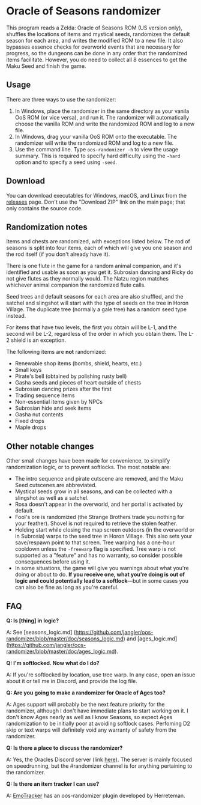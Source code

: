 # Oracle of Seasons randomizer

This program reads a Zelda: Oracle of Seasons ROM (US version only), shuffles
the locations of items and mystical seeds, randomizes the default season for
each area, and writes the modified ROM to a new file. It also bypasses essence
checks for overworld events that are necessary for progress, so the dungeons
can be done in any order that the randomized items facilitate. However, you do
need to collect all 8 essences to get the Maku Seed and finish the game.


## Usage

There are three ways to use the randomizer:

1. In Windows, place the randomizer in the same directory as your vanila OoS
   ROM (or vice versa), and run it. The randomizer will automatically choose
   the vanilla ROM and write the randomized ROM and log to a new file.
2. In Windows, drag your vanilla OoS ROM onto the executable. The randomizer
   will write the randomized ROM and log to a new file.
3. Use the command line. Type `oos-randomizer -h` to view the usage summary.
   This is required to specify hard difficulty using the `-hard` option and to
   specify a seed using `-seed`.


## Download

You can download executables for Windows, macOS, and Linux from the
[releases](https://github.com/jangler/oos-randomizer/releases) page. Don't use
the "Download ZIP" link on the main page; that only contains the source code.


## Randomization notes

Items and chests are randomized, with exceptions listed below. The rod of
seasons is split into four items, each of which will give you one season and
the rod itself (if you don't already have it).

There is one flute in the game for a random animal companion, and it's
identified and usable as soon as you get it. Subrosian dancing and Ricky do not
give flutes as they normally would. The Natzu region matches whichever animal
companion the randomized flute calls.

Seed trees and default seasons for each area are also shuffled, and the satchel
and slingshot will start with the type of seeds on the tree in Horon Village.
The duplicate tree (normally a gale tree) has a random seed type instead.

For items that have two levels, the first you obtain will be L-1, and the
second will be L-2, regardless of the order in which you obtain them. The L-2
shield is an exception.

The following items are **not** randomized:

- Renewable shop items (bombs, shield, hearts, etc.)
- Small keys
- Pirate's bell (obtained by polishing rusty bell)
- Gasha seeds and pieces of heart outside of chests
- Subrosian dancing prizes after the first
- Trading sequence items
- Non-essential items given by NPCs
- Subrosian hide and seek items
- Gasha nut contents
- Fixed drops
- Maple drops


## Other notable changes

Other small changes have been made for convenience, to simplify randomization
logic, or to prevent softlocks. The most notable are:

- The intro sequence and pirate cutscene are removed, and the Maku Seed
  cutscenes are abbreviated.
- Mystical seeds grow in all seasons, and can be collected with a slingshot as
  well as a satchel.
- Rosa doesn't appear in the overworld, and her portal is activated by default.
- Fool's ore is randomized (the Strange Brothers trade you nothing for your
  feather). Shovel is not required to retrieve the stolen feather.
- Holding start while closing the map screen outdoors (in the overworld or in
  Subrosia) warps to the seed tree in Horon Village. This also sets your
  save/respawn point to that screen. Tree warping has a one-hour cooldown
  unless the `-freewarp` flag is specified. Tree warp is not supported as a
  "feature" and has no warranty, so consider possible consequences before using
  it.
- In some situations, the game will give you warnings about what you're doing
  or about to do. **If you receive one, what you're doing is out of logic and
  could potentially lead to a softlock**—but in some cases you can also be fine
  as long as you're careful.


## FAQ

**Q: Is [thing] in logic?**

A: See [seasons_logic.md]
(https://github.com/jangler/oos-randomizer/blob/master/doc/seasons_logic.md)
and [ages_logic.md]
(https://github.com/jangler/oos-randomizer/blob/master/doc/ages_logic.md).

**Q: I'm softlocked. Now what do I do?**

A: If you're softlocked by location, use tree warp. In any case, open an issue
about it or tell me in Discord, and provide the log file.

**Q: Are you going to make a randomizer for Oracle of Ages too?**

A: Ages support will probably be the next feature priority for the randomizer,
although I don't have immediate plans to start working on it. I don't know Ages
nearly as well as I know Seasons, so expect Ages randomization to be initially
poor at avoiding softlock cases. Perfoming D2 skip or text warps will
definitely void any warranty of safety from the randomizer.

**Q: Is there a place to discuss the randomizer?**

A: Yes, the Oracles Discord server (link
[here](https://www.speedrun.com/oos/thread/3qwe1)). The server is mainly focused
on speedrunning, but the #randomizer channel is for anything pertaining to the
randomizer.

**Q: Is there an item tracker I can use?**

A: [EmoTracker](http://emosaru.com/index.php/emotracker/) has an oos-randomizer
plugin developed by Herreteman.
